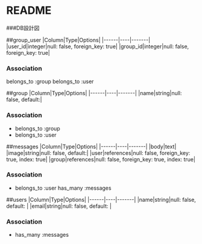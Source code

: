 # README

###DB設計図

##group_user
|Column|Type|Options|
|------|----|-------|
|user_id|integer|null: false, foreign_key: true|
|group_id|integer|null: false, foreign_key: true|
### Association
belongs_to :group
belongs_to :user

##group
|Column|Type|Options|
|------|----|-------|
|name|string|null: false, default:|
### Association
- belongs_to :group
- belongs_to :user

##messages
|Column|Type|Options|
|------|----|-------|
|body|text|
|image|string|null: false, default:|
|user|references|null: false, foreign_key: true, index: true|
|group|references|null: false, foreign_key: true, index: true|
### Association
- belongs_to :user
  has_many   :messages

##users
|Column|Type|Options|
|------|----|-------|
|name|string|null: false, default: |
|email|string|null: false, default: |


### Association
- has_many  :messages
  

